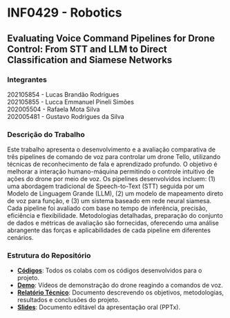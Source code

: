 # INF0429 - Robotics

## **Evaluating Voice Command Pipelines for Drone Control: From STT and LLM to Direct Classification and Siamese Networks**

### Integrantes
202105854 - Lucas Brandão Rodrigues <br>
202105855 - Lucca Emmanuel Pineli Simões <br>
202005504 - Rafaela Mota Silva <br>
202005481 - Gustavo Rodrigues da Silva <br>

### Descrição do Trabalho
Este trabalho apresenta o desenvolvimento e a avaliação comparativa de três pipelines de comando de voz para controlar um drone Tello, utilizando técnicas de reconhecimento de fala e aprendizado profundo. O objetivo é melhorar a interação humano-máquina permitindo o controle intuitivo de ações do drone por meio de voz. Os pipelines desenvolvidos incluem: (1) uma abordagem tradicional de Speech-to-Text (STT) seguida por um Modelo de Linguagem Grande (LLM), (2) um modelo de mapeamento direto de voz para função, e (3) um sistema baseado em rede neural siamesa. Cada pipeline foi avaliado com base no tempo de inferência, precisão, eficiência e flexibilidade. Metodologias detalhadas, preparação do conjunto de dados e métricas de avaliação são fornecidas, oferecendo uma análise abrangente das forças e aplicabilidades de cada pipeline em diferentes cenários.


### Estrutura do Repositório
- **[Códigos](./Códigos)**: Todos os colabs com os códigos desenvolvidos para o projeto.
- **[Demo](./Demo)**: Vídeos de demonstração do drone reagindo a comandos de voz.
- **[Relatório Técnico](./Relatório%20Técnico.pdf)**: Documento descrevendo os objetivos, metodologias, resultados e conclusões do projeto.
- **[Slides](./Slides.pptx)**: Documento editável da apresentação oral (PPTx).
